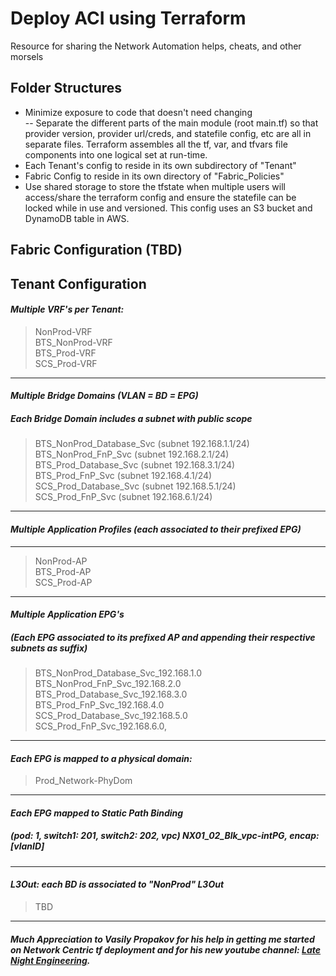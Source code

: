 # Deploy ACI using Terraform
Resource for sharing the Network Automation helps, cheats, and other morsels

## Folder Structures  
- Minimize exposure to code that doesn't need changing  
-- Separate the different parts of the main module (root main.tf) so that provider version, provider url/creds, and statefile config, etc are all in separate files. Terraform assembles all the tf, var, and tfvars file components into one logical set at run-time.
- Each Tenant's config to reside in its own subdirectory of "Tenant"
- Fabric Config to reside in its own directory of "Fabric_Policies"
- Use shared storage to store the tfstate when multiple users will access/share the terraform config and ensure the statefile can be locked while in use and versioned. This config uses an S3 bucket and DynamoDB table in AWS.
## Fabric Configuration (TBD)
## Tenant Configuration
#### ***Multiple VRF's per Tenant:***
>NonProd-VRF  
>BTS_NonProd-VRF  
>BTS_Prod-VRF  
>SCS_Prod-VRF
----------------------------------------------
#### ***Multiple Bridge Domains (VLAN = BD = EPG)***
##### Each Bridge Domain includes a subnet with public scope
>BTS_NonProd_Database_Svc (subnet 192.168.1.1/24)  
>BTS_NonProd_FnP_Svc (subnet 192.168.2.1/24)  
>BTS_Prod_Database_Svc (subnet 192.168.3.1/24)  
>BTS_Prod_FnP_Svc (subnet 192.168.4.1/24)  
>SCS_Prod_Database_Svc (subnet 192.168.5.1/24)  
>SCS_Prod_FnP_Svc (subnet 192.168.6.1/24)  
----------------------------------------------
#### ***Multiple Application Profiles (each associated to their prefixed EPG)***
----------------------------------------------
>NonProd-AP  
>BTS_Prod-AP  
>SCS_Prod-AP
----------------------------------------------
#### ***Multiple Application EPG's*** 
##### ***(Each EPG associated to its prefixed AP and appending their respective subnets as suffix)***
>BTS_NonProd_Database_Svc_192.168.1.0  
>BTS_NonProd_FnP_Svc_192.168.2.0  
>BTS_Prod_Database_Svc_192.168.3.0  
>BTS_Prod_FnP_Svc_192.168.4.0  
>SCS_Prod_Database_Svc_192.168.5.0  
>SCS_Prod_FnP_Svc_192.168.6.0,
---------------------------------------------
#### ***Each EPG is mapped to a physical domain:***  
>Prod_Network-PhyDom
----------------------------------------------
#### ***Each EPG mapped to Static Path Binding***
##### ***(pod: 1, switch1: 201, switch2: 202, vpc)*** NX01_02_Blk_vpc-intPG, encap: [vlanID]
----------------------------------------------
#### ***L3Out: each BD is associated to "NonProd" L3Out***
>TBD
----------------------------------------------  

##### Much Appreciation to Vasily Propakov for his help in getting me started on Network Centric tf deployment and for his new youtube channel: [Late Night Engineering](https://www.youtube.com/channel/UCbnGKv4mCYG1rblQ5o9MWRQ).

